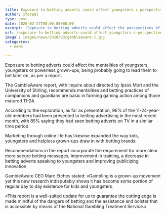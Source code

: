 ```yaml
---
title: Exposure to betting adverts could affect youngsters s perspectives as indicated by GambleAware
author: xforeal 
type: post
date: 2020-03-27T00:00:00+00:00
excerpt: 'Exposure to betting adverts could affect the perspectives of youngsters, youngsters or powerless grown-ups, being probably going to lead them to bet later on, as indicated by a report '
url: /exposure-to-betting-adverts-could-affect-youngsters-s-perspectives-as-indicated-by-gambleaware/
image : images/news/2020/03/gambleaware-3.jpg
categories:
  - news

---
```

Exposure to betting adverts could affect the mentalities of youngsters, youngsters or powerless grown-ups, being probably going to lead them to bet later on, as per a report. 

The GambleAware report, with inquire about directed by Ipsos Mori and the University of Stirling, recommends mentalities and betting practices of companions and guardians are basic in forming gaming action among those matured 11-24. 

According to the exploration, as far as presentation, 96&percnt; of the 11-24-year-old members had been presented to betting advertising in the most recent month, with 85&percnt; saying they had seen betting adverts on TV in a similar time period. 

Marketing through online life has likewise expanded the way kids, youngsters and helpless grown-ups draw in with betting brands. 

Recommendations in the report incorporate the requirement for more clear more secure betting messages, improvement in training, a decrease in betting adverts speaking to youngsters and improving publicizing innovation. 

GambleAware CEO Marc Etches stated: &#171;Gambling is a grown-up movement yet this new research indisputably shows it has become some portion of regular day to day existence for kids and youngsters. 

&#171;This report is a well-suited update for us to guarantee the cutting edge is made mindful of the dangers of betting and the assistance and bolster that is accessible by means of the National Gambling Treatment Service.&#187;